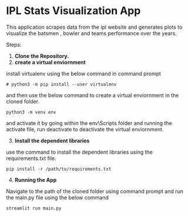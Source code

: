# IPL Stats Visualization App

This application scrapes data from the ipl website and generates plots to visualize the batsmen , bowler and teams performance over the years.

Steps:
1. **Clone the Repository.**
2. **create a virtual enviornment**

install virtualenv using the below command in command prompt
```
# python3 -m pip install --user virtualenv
```
and then use the below command to create a virtual enviornment in the cloned folder.

`python3 -m venv env`

and activate it by going within the env\Scripts folder and running the activate file, run deactivate to deactivate the virtual enviornment.


3. **Install the dependent libraries**

use the command to install the dependent libraries using the requirements.txt file.

`pip install -r /path/to/requirements.txt`

4. **Running the App**

Navigate to the path of the cloned folder using command prompt and run the main.py file using the below command

`streamlit run main.py`

